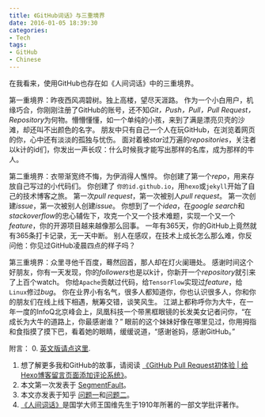 ```yaml
---
title: 《GitHub词话》与三重境界
date: 2016-01-05 18:39:30
categories:
- Tech
tags:
- GitHub
- Chinese
---
```


在我看来，使用GitHub也存在如《人间词话》中的三重境界。

第一重境界：昨夜西风凋碧树。独上高楼，望尽天涯路。
作为一个小白用户，机缘巧合，你刚刚注册了GitHub的账号，还不知*Git，Push，Pull，Pull Request，Repository*为何物。懵懵懂懂，如一个单纯的小孩，来到了满是漂亮贝壳的沙滩，却还叫不出颜色的名字。
朋友中只有自己一个人在玩GitHub，在浏览着网页的你，心中还有淡淡的孤独与忧伤。
面对着被*star*过万遍的*repositories*，关注者以k计的id们，你发出一声长叹：什么时候我才能写出那样的名库，成为那样的牛人。

第二重境界：衣带渐宽终不悔，为伊消得人憔悴。
你创建了第一个*repo*，用来存放自己写过的小代码们。
你创建了 `你的id.github.io`，用`hexo`或`jekyll`开始了自己的技术博客之旅。
第一次*pull request*，第一次被别人*pull request*。
第一次创建*issue*，第一次被别人创建*issue*。
你想到了一个*idea*，在*google search*和*stackoverflow*的忠心辅佐下，攻克一个又一个技术难题，实现一个又一个*feature*，你的开源项目越来越像那么回事。
一年有365天，你的GitHub上竟然就有365条打卡记录，无一天中断。
别人在感叹，在技术上成长怎么那么难，你反问他：你见过GitHub凌晨四点的样子吗？

第三重境界：众里寻他千百度，蓦然回首，那人却在灯火阑珊处。
感谢时间这个好朋友，你有一天发现，你的*followers*也是以k计，你新开一个*repository*就引来了上百个watch。
你给`Apache`贡献过代码，给`TensorFlow`实现过*feature*，给`Linux`修过*bug*。
你在业界小有名气，很多人都知道你，你也认识很多人，你和你的朋友们在线上线下相遇，觥筹交错，谈笑风生。
江湖上都称呼你为大牛，在一年一度的InfoQ北京峰会上，凤凰科技一个带黑框眼镜的长发美女记者问你，“在成长为大牛的道路上，你最感谢谁？” 眼前的这个妹妹好像在哪里见过，你用拇指和食指摸了摸下巴，看着她的眼睛，缓缓说道，“感谢爸妈，感谢GitHub。”

附言：
0. [英文版请点这里](2016/01/06/github-three-levels-en/).
1. 想了解更多我和GitHub的故事，请阅读 [《GitHub Pull Request初体验 | 给Hexo博客留言页面添加评论系统》](http://handsdirty.github.io/2015/12/30/my-first-pull-request/)。
2. 本文第一次发表于 [SegmentFault](http://segmentfault.com/q/1010000004240527/a-1020000004255675)。
3. 本文亦发表于知乎 [问题一](https://www.zhihu.com/question/28976652/answer/80189926)和[问题二](https://www.zhihu.com/question/20070065/answer/80189595)。
4. [《人间词话》](https://zh.wikipedia.org/wiki/%E4%BA%BA%E9%97%B4%E8%AF%8D%E8%AF%9D)是国学大师王国维先生于1910年所著的一部文学批评著作。
